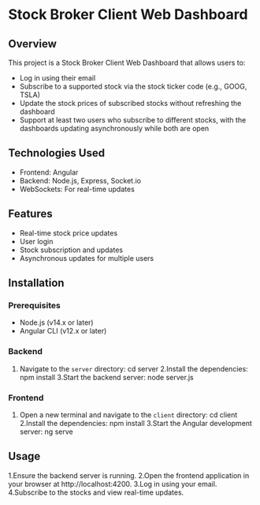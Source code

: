 # Stock Broker Client Web Dashboard

## Overview

This project is a Stock Broker Client Web Dashboard that allows users to:
- Log in using their email
- Subscribe to a supported stock via the stock ticker code (e.g., GOOG, TSLA)
- Update the stock prices of subscribed stocks without refreshing the dashboard
- Support at least two users who subscribe to different stocks, with the dashboards updating asynchronously while both are open

## Technologies Used

- Frontend: Angular
- Backend: Node.js, Express, Socket.io
- WebSockets: For real-time updates

## Features

- Real-time stock price updates
- User login
- Stock subscription and updates
- Asynchronous updates for multiple users

## Installation

### Prerequisites

- Node.js (v14.x or later)
- Angular CLI (v12.x or later)

### Backend

1. Navigate to the `server` directory:
   cd server
2.Install the dependencies:
  npm install
3.Start the backend server:
  node server.js
### Frontend
1. Open a new terminal and navigate to the `client` directory:
  cd client
2.Install the dependencies:
  npm install
3.Start the Angular development server:
  ng serve

## Usage
1.Ensure the backend server is running.
2.Open the frontend application in your browser at http://localhost:4200.
3.Log in using your email.
4.Subscribe to the stocks and view real-time updates.
